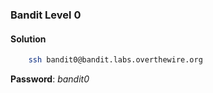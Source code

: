 ### Bandit Level 0

#### Solution
```bash
	ssh bandit0@bandit.labs.overthewire.org
```
**Password**: *bandit0*
